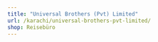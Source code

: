 ```yaml
---
title: "Universal Brothers (Pvt) Limited"
url: /karachi/universal-brothers-pvt-limited/
shop: Reisebüro
---
```

